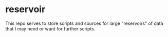 # reservoir

This repo serves to store scripts and sources for large "reservoirs" of data
that I may need or want for further scripts.
